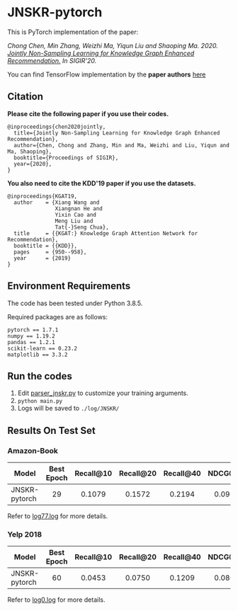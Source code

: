 # JNSKR-pytorch

This is PyTorch implementation of the paper:

*Chong Chen, Min Zhang, Weizhi Ma, Yiqun Liu and Shaoping Ma. 2020. [Jointly Non-Sampling Learning for Knowledge Graph Enhanced Recommendation.](https://chenchongthu.github.io/files/SIGIR_JNSKR.pdf) 
In SIGIR'20.*

You can find TensorFlow implementation by the **paper authors** [here](https://github.com/chenchongthu/JNSKR)

## Citation
**Please cite the following paper if you use their codes.**

```
@inproceedings{chen2020jointly,
  title={Jointly Non-Sampling Learning for Knowledge Graph Enhanced Recommendation},
  author={Chen, Chong and Zhang, Min and Ma, Weizhi and Liu, Yiqun and Ma, Shaoping},
  booktitle={Proceedings of SIGIR},
  year={2020},
}
```

**You also need to cite the KDD'19 paper if you use the datasets.**

```
@inproceedings{KGAT19,
  author    = {Xiang Wang and
               Xiangnan He and
               Yixin Cao and
               Meng Liu and
               Tat{-}Seng Chua},
  title     = {{KGAT:} Knowledge Graph Attention Network for Recommendation},
  booktitle = {{KDD}},
  pages     = {950--958},
  year      = {2019}
}
```

## Environment Requirements

The code has been tested under Python 3.8.5.

Required packages are as follows:

```
pytorch == 1.7.1
numpy == 1.19.2
pandas == 1.2.1
scikit-learn == 0.23.2
matplotlib == 3.3.2
```

## Run the codes

1. Edit [parser_jnskr.py](./models/utils/parser_jnskr.py)  to customize your training arguments.
2. ```python main.py```
3. Logs will be saved to ```./log/JNSKR/```

## Results On Test Set

### Amazon-Book

| Model         | Best Epoch | Recall@10 | Recall@20 | Recall@40 | NDCG@10 | NDCG@20 | NDCG@40 |
| ------------- | :--------: | :-------: | :-------: | :-------: | :-----: | :-----: | :-----: |
| JNSKR-pytorch |     29     |  0.1079   |  0.1572   |  0.2194   | 0.0938  | 0.1165  | 0.1412  |

Refer to [log77.log](./log/JNSKR/amazon-book/emb_size64_lr0.05/log77.log) for more details.

### Yelp 2018

| Model         | Best Epoch | Recall@10 | Recall@20 | Recall@40 | NDCG@10 | NDCG@20 | NDCG@40 |
| ------------- | :--------: | :-------: | :-------: | :-------: | :-----: | :-----: | :-----: |
| JNSKR-pytorch |     60     |  0.0453   |  0.0750   |  0.1209   | 0.0808  | 0.1081  | 0.1430  |

Refer to [log0.log](./log/JNSKR/yelp2018/emb_size64_lr0.05/log0.log) for more details.